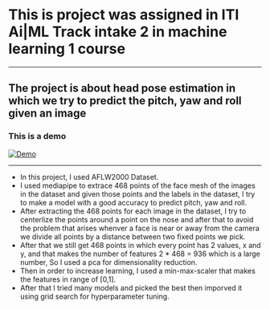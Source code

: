 # This is project was assigned in ITI Ai|ML Track intake 2 in machine learning 1 course
---
## The project is about head pose estimation in which we try to predict the pitch, yaw and roll given an image

### This is a demo
[![Demo](https://res.cloudinary.com/marcomontalbano/image/upload/v1655497204/video_to_markdown/images/google-drive--1-DvnejbskFw8AUOU_MVfhwuLFEnpy3nb-c05b58ac6eb4c4700831b2b3070cd403.jpg)](https://drive.google.com/file/d/1-DvnejbskFw8AUOU_MVfhwuLFEnpy3nb/view?usp=sharing "Demo")

---
* In this project, I used AFLW2000 Dataset.
* I used mediapipe to extrace 468 points of the face mesh of the images in the dataset and given those points and the labels in the dataset, I try to make a model with a good accuracy to predict pitch, yaw and roll.
* After extracting the 468 points for each image in the dataset, I try to centerlize the points around a point on the nose and after that to avoid the problem that arises whenver a face is near or away from the camera we divide all points by a distance between two fixed points we pick.
* After that we still get 468 points in which every point has 2 values, x and y, and that makes the number of features 2 * 468 = 936 which is a large number, So I used a pca for dimensionality reduction.
* Then in order to increase learning, I used a min-max-scaler that makes the features in range of [0,1].
* After that I tried many models and picked the best then imporved it using grid search for hyperparameter tuning.